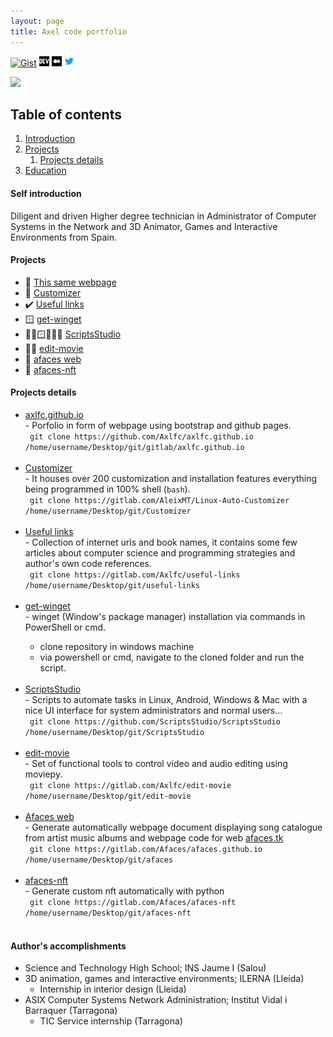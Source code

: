 ```yaml
---
layout: page
title: Axel code portfolio
---
```


[![Gist](https://img.shields.io/badge/gist.github-100000?style=for-the-badge&logo=github&logoColor=white)](https://gist.github.com/Axlfc) [![DEV.to](assets/images/icon/devto.png)](https://dev.to/axlfc) [![Medium](assets/images/icon/medium.png)](https://medium.com/@axelfernandezcurros) [![Twitter](assets/images/icon/twitter.png)](https://twitter.com/axelcurros)



<a href="https://hits.seeyoufarm.com"><img src="https://hits.seeyoufarm.com/api/count/incr/badge.svg?url=https%3A%2F%2Fafaces.tk&count_bg=%2379C83D&title_bg=%23555555&icon=postwoman.svg&icon_color=%23E7E7E7&title=hits&edge_flat=false"/></a>

## Table of contents
1. [Introduction](#introduction)
2. [Projects](#projects)
    1. [Projects details](#projectsdetails)
3. [Education](#education)

#### Self introduction <a name="introduction"></a>
Diligent and driven Higher degree technician in Administrator of Computer Systems in the Network and 3D Animator, Games and Interactive Environments from Spain.

#### Projects <a name="projects"></a>

-   🚧  [This same webpage](#GithubWebpage)
-   🚧  [Customizer](#Customizer)
-   ✔️  [Useful links](#UsefulLinks)
-   🪟  [get-winget](#GetWinget)
-   🐧🤖🪟🚧🎯🐍  [ScriptsStudio](#ScriptsStudio)
-   🐧🐍  [edit-movie](#EditMovie)
-   🎼  [afaces web](#Afaces)
-   🎼  [afaces-nft](#AfacesNft)




#### Projects details <a name="projectsdetails"></a>
<ul>
<li><a href="https://github.com/Axlfc/axlfc.github.io" target="_blank" name="GithubWebpage">axlfc.github.io</a></li>
- Porfolio in form of webpage using bootstrap and github pages.
  <br/>
  <code> git clone https://github.com/Axlfc/axlfc.github.io /home/username/Desktop/git/gitlab/axlfc.github.io </code>  
<br/><br/> 
<li><a href="https://github.com/AleixMT/Linux-Auto-Customizer" target="_blank" name="Customizer">Customizer</a></li>
- It houses over 200 customization and installation features everything being programmed in 100% shell (<code>bash</code>).
  <br/>
  <code> git clone https://gitlab.com/AleixMT/Linux-Auto-Customizer /home/username/Desktop/git/Customizer </code>
<br/><br/>
<li><a href="https://github.com/Axlfc/useful-links" target="_blank" name="UsefulLinks">Useful links</a></li>
- Collection of internet urls and book names, it contains some few articles about computer science and programming strategies and author's own code references.
  <br/>
  <code> git clone https://gitlab.com/Axlfc/useful-links /home/username/Desktop/git/useful-links </code>
<br/><br/> 
<li><a href="https://github.com/Axlfc/get-winget" target="_blank" name="GetWinget">get-winget</a></li>
- winget (Window's package manager) installation via commands in PowerShell or cmd.

- clone repository in windows machine
- via powershell or cmd, navigate to the cloned folder and run the script.
<br/><br/> 

<li><a href="https://github.com/ScriptsStudio/ScriptsStudio" target="_blank" name="ScriptsStudio">ScriptsStudio</a></li>
- Scripts to automate tasks in Linux, Android, Windows & Mac with a nice UI interface for system administrators and normal users...
  <br/>
   <code> git clone https://github.com/ScriptsStudio/ScriptsStudio /home/username/Desktop/git/ScriptsStudio </code>
<br/><br/> 
<li><a href="https://github.com/Axlfc/edit-movie" target="_blank" name="EditMovie">edit-movie</a></li>
- Set of functional tools to control video and audio editing using moviepy.
<br/>
  <code> git clone https://gitlab.com/Axlfc/edit-movie /home/username/Desktop/git/edit-movie </code>
<br/><br/> 

<li><a href="https://github.com/Afaces/afaces.github.io" target="_blank" name="Afaces">Afaces web</a></li>
- Generate automatically webpage document displaying song catalogue from artist music albums and webpage code for web <a href="https://afaces.tk" target="_blank" name="afaces.tk">afaces.tk</a>
<br/>
  <code> git clone https://gitlab.com/Afaces/afaces.github.io /home/username/Desktop/git/afaces </code>
<br/><br/> 

<li><a href="https://github.com/Afaces/afaces-nft" target="_blank" name="AfacesNft">afaces-nft</a></li>
- Generate custom nft automatically with python
<br/>
  <code> git clone https://gitlab.com/Afaces/afaces-nft /home/username/Desktop/git/afaces-nft </code>
<br/><br/> 
</ul>

#### Author's accomplishments <a name="education"></a>

- Science and Technology High School; INS Jaume I (Salou)
- 3D animation, games and interactive environments; ILERNA (Lleida)
  - Internship in interior design (Lleida)
- ASIX Computer Systems Network Administration; Institut Vidal i Barraquer (Tarragona)
  - TIC Service internship (Tarragona)